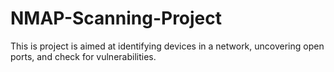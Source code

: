 # NMAP-Scanning-Project
This is project is aimed at identifying devices in a network, uncovering open ports, and check for vulnerabilities. 
